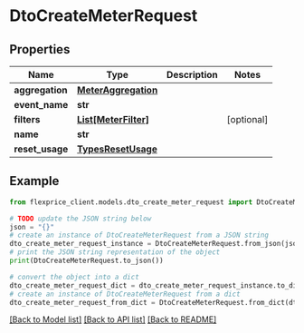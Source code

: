 # DtoCreateMeterRequest


## Properties

Name | Type | Description | Notes
------------ | ------------- | ------------- | -------------
**aggregation** | [**MeterAggregation**](MeterAggregation.md) |  | 
**event_name** | **str** |  | 
**filters** | [**List[MeterFilter]**](MeterFilter.md) |  | [optional] 
**name** | **str** |  | 
**reset_usage** | [**TypesResetUsage**](TypesResetUsage.md) |  | 

## Example

```python
from flexprice_client.models.dto_create_meter_request import DtoCreateMeterRequest

# TODO update the JSON string below
json = "{}"
# create an instance of DtoCreateMeterRequest from a JSON string
dto_create_meter_request_instance = DtoCreateMeterRequest.from_json(json)
# print the JSON string representation of the object
print(DtoCreateMeterRequest.to_json())

# convert the object into a dict
dto_create_meter_request_dict = dto_create_meter_request_instance.to_dict()
# create an instance of DtoCreateMeterRequest from a dict
dto_create_meter_request_from_dict = DtoCreateMeterRequest.from_dict(dto_create_meter_request_dict)
```
[[Back to Model list]](../README.md#documentation-for-models) [[Back to API list]](../README.md#documentation-for-api-endpoints) [[Back to README]](../README.md)



